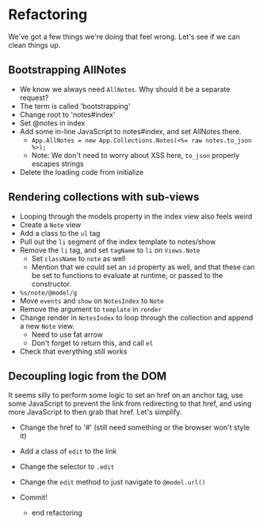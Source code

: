 Refactoring
==

We've got a few things we're doing that feel wrong. Let's see if we can clean
things up.

Bootstrapping AllNotes
--

- We know we always need `AllNotes`. Why should it be a separate request?
- The term is called 'bootstrapping'
- Change root to 'notes#index'
- Set @notes in index
- Add some in-line JavaScript to notes#index, and set AllNotes there.
  - `App.AllNotes = new App.Collections.Notes(<%= raw notes.to_json %>);`
  - Note: We don't need to worry about XSS here, `to_json` properly escapes
    strings
- Delete the loading code from initialize

Rendering collections with sub-views
--

- Looping through the models property in the index view also feels weird
- Create a `Note` view
- Add a class to the `ul` tag
- Pull out the `li` segment of the index template to notes/show
- Remove the `li` tag, and set `tagName` to `li` on `Views.Note`
  - Set `className` to `note` as well
  - Mention that we could set an `id` property as well, and that these can be
    set to functions to evaluate at runtime, or passed to the constructor.
- `%s/note/@model/g`
- Move `events` and `show` on `NotesIndex` to `Note`
- Remove the argument to `template` in `render`
- Change render in `NotesIndex` to loop through the collection and append a new
  `Note` view.
  - Need to use fat arrow
  - Don't forget to return this, and call `el`
- Check that everything still works

Decoupling logic from the DOM
--

It seems silly to perform some logic to set an href on an anchor tag, use some
JavaScript to prevent the link from redirecting to that href, and using more
JavaScript to then grab that href. Let's simplify.

- Change the href to '#' (still need something or the browser won't style it)
- Add a class of `edit` to the link
- Change the selector to `.edit`
- Change the `edit` method to just navigate to `@model.url()`

- Commit!
  - end refactoring
